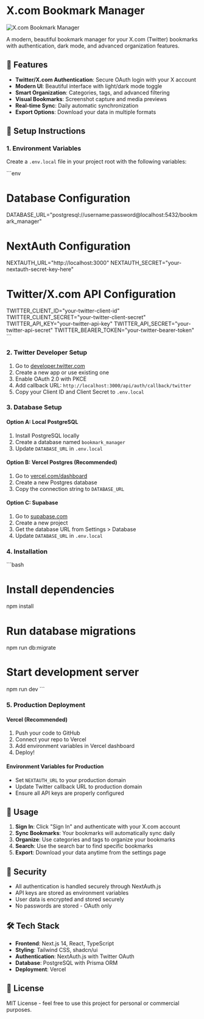 # X.com Bookmark Manager

![X.com Bookmark Manager](https://github.com/yourusername/x-bookmark-manager/assets/banner.png)

A modern, beautiful bookmark manager for your X.com (Twitter) bookmarks with authentication, dark mode, and advanced organization features.

## 🚀 Features

- **Twitter/X.com Authentication**: Secure OAuth login with your X account
- **Modern UI**: Beautiful interface with light/dark mode toggle
- **Smart Organization**: Categories, tags, and advanced filtering
- **Visual Bookmarks**: Screenshot capture and media previews
- **Real-time Sync**: Daily automatic synchronization
- **Export Options**: Download your data in multiple formats

## 🔧 Setup Instructions

### 1. Environment Variables

Create a `.env.local` file in your project root with the following variables:

\`\`\`env
# Database Configuration
DATABASE_URL="postgresql://username:password@localhost:5432/bookmark_manager"

# NextAuth Configuration
NEXTAUTH_URL="http://localhost:3000"
NEXTAUTH_SECRET="your-nextauth-secret-key-here"

# Twitter/X.com API Configuration
TWITTER_CLIENT_ID="your-twitter-client-id"
TWITTER_CLIENT_SECRET="your-twitter-client-secret"
TWITTER_API_KEY="your-twitter-api-key"
TWITTER_API_SECRET="your-twitter-api-secret"
TWITTER_BEARER_TOKEN="your-twitter-bearer-token"
\`\`\`

### 2. Twitter Developer Setup

1. Go to [developer.twitter.com](https://developer.twitter.com)
2. Create a new app or use existing one
3. Enable OAuth 2.0 with PKCE
4. Add callback URL: `http://localhost:3000/api/auth/callback/twitter`
5. Copy your Client ID and Client Secret to `.env.local`

### 3. Database Setup

#### Option A: Local PostgreSQL
1. Install PostgreSQL locally
2. Create a database named `bookmark_manager`
3. Update `DATABASE_URL` in `.env.local`

#### Option B: Vercel Postgres (Recommended)
1. Go to [vercel.com/dashboard](https://vercel.com/dashboard)
2. Create a new Postgres database
3. Copy the connection string to `DATABASE_URL`

#### Option C: Supabase
1. Go to [supabase.com](https://supabase.com)
2. Create a new project
3. Get the database URL from Settings > Database
4. Update `DATABASE_URL` in `.env.local`

### 4. Installation

\`\`\`bash
# Install dependencies
npm install

# Run database migrations
npm run db:migrate

# Start development server
npm run dev
\`\`\`

### 5. Production Deployment

#### Vercel (Recommended)
1. Push your code to GitHub
2. Connect your repo to Vercel
3. Add environment variables in Vercel dashboard
4. Deploy!

#### Environment Variables for Production
- Set `NEXTAUTH_URL` to your production domain
- Update Twitter callback URL to production domain
- Ensure all API keys are properly configured

## 📱 Usage

1. **Sign In**: Click "Sign In" and authenticate with your X.com account
2. **Sync Bookmarks**: Your bookmarks will automatically sync daily
3. **Organize**: Use categories and tags to organize your bookmarks
4. **Search**: Use the search bar to find specific bookmarks
5. **Export**: Download your data anytime from the settings page

## 🔐 Security

- All authentication is handled securely through NextAuth.js
- API keys are stored as environment variables
- User data is encrypted and stored securely
- No passwords are stored - OAuth only

## 🛠️ Tech Stack

- **Frontend**: Next.js 14, React, TypeScript
- **Styling**: Tailwind CSS, shadcn/ui
- **Authentication**: NextAuth.js with Twitter OAuth
- **Database**: PostgreSQL with Prisma ORM
- **Deployment**: Vercel

## 📄 License

MIT License - feel free to use this project for personal or commercial purposes.
